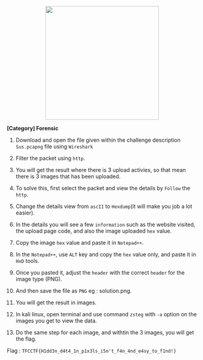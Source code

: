 
<p align="center">
   <img src="https://github.com/01bst/TFCCTF2023/assets/103404282/65b29fdf-8943-43a9-bb5f-a0c83ddb9655" width=300>
</p>

**[Category] Forensic**

1. Download and open the file given within the challenge description `Sus.pcapng` file using `Wireshark`

2. Filter the packet using `http`.

3. You will get the result where there is 3 upload activies, so that mean there is 3 images that has been uploaded.

4. To solve this, first select the packet and view the details by `Follow` the `http`.

5. Change the details view from `ascII` to `Hexdump`(it will make you job a lot easier).

6. In the details you will see a few `information` such as the website visited, the upload page code, and also the image uploaded `hex` value.

7. Copy the image `hex` value and paste it in `Notepad++`.

8. In the `Notepad++`, use `ALT` key and copy the `hex` value only, and paste it in `HxD` tools.

9. Once you pasted it, adjust the `header` with the correct `header` for the image type (PNG).

10. And then save the file as `PNG` eg : solution.png.

11. You will get the result in images.

12. In kali linux, open terminal and use command `zsteg` with `-a` option on the images you get to view the data.

13. Do the same step for each image, and withtin the 3 images, you will get the flag.

Flag : `TFCCTF{H1dd3n_d4t4_1n_p1x3ls_i5n't_f4n_4nd_e4sy_to_f1nd!}`
